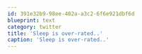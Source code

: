 ```yaml
---
id: 391e32b9-98ee-402a-a3c2-6f6e921dbf6d
blueprint: text
category: twitter
title: 'Sleep is over-rated..'
caption: 'Sleep is over-rated..'
---
```

